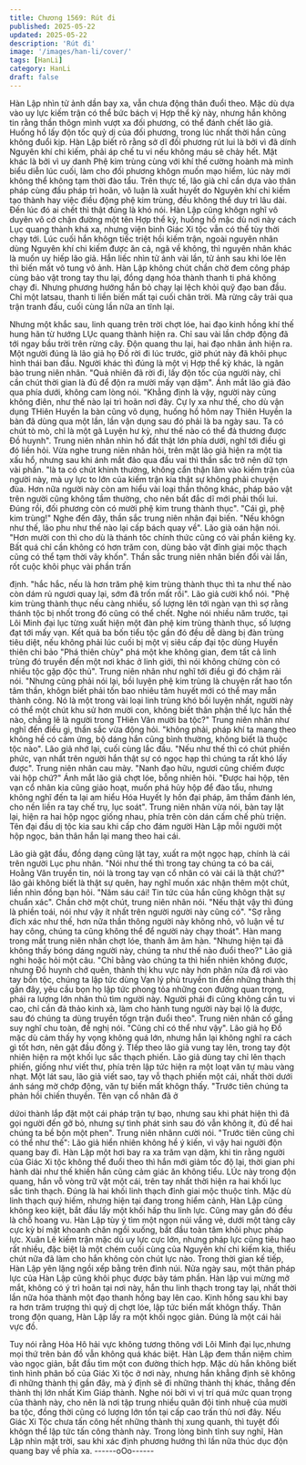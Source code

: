 ```yaml
---
title: Chương 1569: Rút đi
published: 2025-05-22
updated: 2025-05-22
description: 'Rút đi'
image: '/images/han-li/cover/'
tags: [HanLi]
category: HanLi
draft: false
---
```


Hàn Lập nhìn tử ảnh dần bay xa, vẫn chưa động thân đuổi theo.
Mặc dù dựa vào uy lực kiếm trận có thể bức bách vị Hợp thể kỳ
này, nhưng hắn không tin rằng thần thôgn mình vượt xa đối
phương, có thể đánh chết lão giả. Huống hồ lấy độn tốc quỷ dị
của đối phương, trong lúc nhất thời hắn cũng không đuổi kịp.
Hàn Lập biết rõ rằng sở dĩ đối phương rút lui là bởi vì đã dính
Nguyên khí chi kiếm, phải áp chế tu vi nếu không máu sẽ chảy
hết. Mặt khác là bởi vì uy danh Phệ kim trùng cùng với khí thế
cường hoành mà mình biểu diễn lúc cuối, làm cho đối phương
khôgn muốn mạo hiểm, lúc này mới không thể không tạm thời
đào tẩu.
Trên thực tế, lão già chỉ cần dựa vào thân pháp cùng đấu pháp trì
hoãn, vô luận là xuất huyết do Nguyên khí chi kiếm tạo thành hay
việc điều động phệ kim trùng, đều không thể duy trì lâu dài.
Đến lúc đó ai chết thì thật đúng là khó nói. Hàn Lập cũng khôgn
nghĩ vô duyên vô cớ chặn đường một tên Hợp thể kỳ, huống hồ
mặc dù nơi này cách Lục quang thành khá xa, nhưng viện binh
Giác Xi tộc vẫn có thể tùy thời chạy tới.
Lúc cuối hắn khôgn tiếc triệt hồi kiếm trận, ngoài nguyên nhân
dùng Nguyên khí chi kiếm được ăn cả, ngã về không, thì nguyên
nhân khác là muốn uy hiếp lão giả. Hắn liếc nhìn tử ảnh vài lần,
tử ảnh sau khi lóe lên thì biến mất vô tung vô ảnh.
Hàn Lập không chút chần chờ đem công pháp cùng bảo vật trong
tay thu lại, đồng dạng hóa thành thanh ti phá không chạy đi.
Nhưng phương hướng hắn bỏ chạy lại lệch khỏi quỹ đạo ban
đầu. Chỉ một latsau, thanh ti liền biến mất tại cuối chân trời. Mà
rừng cây trải qua trận tranh đấu, cuối cùng lần nữa an tĩnh lại.

Nhưng một khắc sau, linh quang trên trời chợt lóe, hai đạo kinh
hồng khí thế hung hãn từ hướng LỤc quang thành hiện ra.
Chỉ sau vài lần chớp động đã tới ngay bầu trời trên rừng cây.
Độn quang thu lại, hai đạo nhân ảnh hiện ra.
Một người đúng là lão giả họ Đồ rời đi lúc trước, giờ phút này đã
khôi phục hình thái ban đầu. Người khác thì đúng là một vị Hợp
thể kỳ khác, là ngân bào trung niên nhân.
"Quả nhiên đã rời đi, lấy độn tốc của người này, chỉ cần chút thời
gian là đủ để độn ra mười mấy vạn dặm". Ánh mắt lão giả đảo
qua phía dưới, không cam lòng nói.
"Khẳng định là vậy, người này cũng không điên, như thế nào lại trì
hoãn nơi đây. Cự ly xa như thế, cho dù vận dụng THiên Huyền la
bàn cũng vô dụng, huống hồ hôm nay Thiên Huyền la bàn đã
dùng qua một lần, lần vận dụng sau đó phải là ba ngày sau. Ta có
chút tò mò, chỉ là một gã Luyện hư kỳ, như thế nào có thể đả
thương được Đồ huynh". Trung niên nhân nhìn hố đất thật lớn
phía dưới, nghĩ tới điều gì đó liền hỏi.
Vừa nghe trung niên nhân hỏi, trên mặt lão giả hiện ra một tia xấu
hổ, nhưng sau khi ánh mắt đảo qua đầu vai thì thần sắc trở nên
dữ tợn vài phần.
"là ta có chút khinh thường, không cẩn thận lâm vào kiếm trận của
người này, mà uy lực to lớn của kiếm trận kia thật sự không phải
chuyện đùa. Hơn nữa người này còn am hiểu vài loại thần thông
khác, pháp bảo vật trên người cũng không tầm thường, cho nên
bất đắc dĩ mới phải thối lui. Đúng rồi, đối phương còn có mười phệ
kim trung thành thục". "Cái gì, phệ kim trùng!" Nghe đến đây, thần
sắc trung niên nhân đại biến. "Nếu khôgn như thế, lão phu như
thế nào lại cấp bách quay về". Lão già oán hận nói.
"Hơn mười con thì cho dù là thánh tôc chính thức cũng có vài
phần kiêng kỵ. Bất quá chỉ cần không có hơn trăm con, dùng bảo
vật đỉnh giai mộc thạch cũng có thể tạm thời vây khốn". Thần sắc
trung niên nhân biến đổi vài lần, rốt cuộc khôi phục vài phần trấn

định.
"hắc hắc, nếu là hơn trăm phệ kim trùng thành thục thì ta như thế
nào còn dám rủ ngươi quay lại, sớm đã trốn mất rồi". Lão giả cười
khổ nói.
"Phệ kim trùng thành thục nếu càng nhiều, số lượng lên tới ngàn
vạn thì sợ rằng thánh tộc bị nhốt trong đó cũng có thể chết. Nghe
nói nhiều năm trước, tại Lôi Minh đại lục từng xuất hiện một đàn
phệ kim trùng thành thục, số lượng đạt tới mấy vạn.
Kết quả ba bốn tiểu tộc gần đó đều dễ dàng bị đàn trùng tiêu diệt,
nếu không phải lúc cuối bị một vị siêu cấp đại tộc dùng Huyền
thiên chi bảo "Phá thiên chùy" phá một khe không gian, đem tất
cả linh trùng đó truyền đến một nơi khác ở linh giới, thì nói không
chừng còn có nhiều tộc gặp độc thủ". Trung niên nhân như nghĩ
tới điều gì đó chậm rãi nói.
"Nhưng cũng phải nói lại, bồi luyện phệ kim trùng là chuyện rất
hao tổn tâm thần, khôgn biết phải tốn bao nhiêu tâm huyết mới có
thể may mắn thành công. Nó là một trong vài loại linh trùng khó
bồi luyện nhất, người này có thể một chút khu sử hơn mười con,
không biết thân phận thế lực hắn thế nào, chẳng lẽ là người trong
THiên Vân mười ba tộc?" Trung niên nhân như nghĩ đến điều gì,
thần sắc vừa động hỏi. "không phải, pháp khí ta mang theo không
hề có cảm ứng, bộ dáng hắn cũng bình thường, không biết là
thuộc tộc nào". Lão giả nhớ lại, cuối cùng lắc đầu. "Nếu như thế
thì có chút phiền phức, vạn nhất trên người hắn thật sự có ngọc
hạp thì chúng ta rất khó lấy được". Trung niên nhân cau mày.
"Nanh đạo hữu, ngươi cũng chiếm được vài hộp chứ?" Ánh mắt
lão giả chợt lóe, bỗng nhiên hỏi.
"Được hai hộp, tên vạn cổ nhân kia cũng giảo hoạt, muốn phá hủy
hộp để đào tẩu, nhưng không nghĩ đến ta lại am hiểu Hóa Huyết
ly hồn đại pháp, âm thầm đánh lén, cho nền liền ra tay chế trụ, lục
soát". Trung niên nhân vừa nói, bàn tay lật lại, hiện ra hai hộp
ngọc giống nhau, phía trên còn dán cấm chế phù triện.
Tên đại đầu dị tộc kia sau khi cấp cho đám người Hàn Lập mỗi
người một hộp ngọc, bản thân hắn lại mang theo hai cái.

Lão già gật đầu, đồng dạng cũng lật tay, xuất ra một ngọc hạp,
chính là cái trên người Lục phu nhân.
"Nói như thế thì trong tay chúng ta có ba cái, Hoằng Văn truyền
tin, nói là trong tay vạn cổ nhân có vài cái là thật chứ?" lão gải
không biết là thật sự quên, hay nghĩ muốn xác nhận thêm một
chút, liền nhìn đồng bạn hỏi. "Năm sáu cái! Tin tức của hắn cũng
khôgn thật sự chuẩn xác". Chần chờ một chút, trung niên nhân
nói. "Nếu thật vậy thì đúng là phiền toái, nói như vậy ít nhất trên
người người này cũng có".
"Sợ rằng đích xác như thế, hơn nữa thần thông người này không
nhỏ, vô luận về tư hay công, chúng ta cũng không thể để người
này chạy thoát". Hàn mang trong mắt trung niên nhân chợt lóe,
thanh âm âm hàn.
"Nhưng hiện tại đã không thấy bóng dáng người này, chúng ta
như thế nào đuổi theo?" Lão giả nghi hoặc hỏi một câu.
"Chỉ bằng vào chúng ta thì hiển nhiên không được, nhưng Đồ
huynh chớ quên, thành thị khu vực này hơn phân nửa đã rơi vào
tay bổn tộc, chúng ta lập tức dùng Vạn lý phù truyền tin đến
những thành thị gần đây, yêu cầu bọn họ lập tức phong tỏa những
con đường quan trọng, phái ra lượng lớn nhân thủ tìm người này.
Người phái đi cũng không cần tu vi cao, chỉ cần đả thảo kinh xà,
làm cho hành tung người này bại lộ là được, sau đó chúng ta
dùng truyền tốgn trận đuổi theo". Trung niên nhân cố gắng suy
nghĩ chu toàn, đề nghị nói. "Cũng chỉ có thể như vậy". Lão giả họ
Đồ mặc dù cảm thấy hy vọng không quá lớn, nhưng hắn lại không
nghĩ ra cách gì tốt hơn, nên gật đầu đồng ý. TIếp theo lão giả
vung tay lên, trong tay đột nhiên hiện ra một khối lục sắc thạch
phiến.
Lão giả dùng tay chỉ lên thạch phiến, giống như viết thư, phía trên
lập tức hiện ra một loạt văn tự màu vàng nhạt. Một lát sau, lão giả
viết sao, tay vỗ thạch phiến một cái, nhất thời dưới ánh sáng mờ
chớp động, văn tự biến mất khôgn thấy.
"Trước tiên chúng ta phản hồi chiến thuyền. Tên vạn cổ nhân đã ở

dứoi thành lắp đặt một cái pháp trận tự bạo, nhưng sau khi phát
hiện thì đã gọi người đến gỡ bỏ, nhưng sự tình phát sinh sau đó
vẫn không ít, đủ để hai chúng ta bề bộn một phen". Trung niên
nhânn cười nói. "Trước tiên cũng chỉ có thể như thế": Lão giả hiển
nhiên không hề ý kiến, vì vậy hai người độn quang bay đi.
Hàn Lập một hơi bay ra xa trăm vạn dặm, khi tin rằng người của
Giác Xi tộc không thể đuổi theo thì hắn mới giảm tốc độ lại, thời
gian phi hành dài như thế khiến hắn cũng cảm giác ăn không tiểu.
LÚc này trong độn quang, hắn vỗ vòng trữ vật một cái, trên tay
nhất thời hiện ra hai khối lục sắc tinh thạch.
Đúng là hai khối linh thạch đỉnh giai mộc thuộc tính.
Mặc dù linh thạch quý hiếm, nhưng hiện tại đang trong hiểm cảnh,
Hàn Lập cũng không keo kiệt, bắt đầu lấy một khối hấp thu linh
lực.
Cũng may gần đó đều là chỗ hoang vu. Hàn Lập tùy ý tìm một
ngọn núi vắng vẻ, dưới một tàng cây cực kỳ bí mật khoanh chân
ngồi xuống, bắt đầu toàn tâm khôi phục pháp lực. Xuân Lê kiếm
trận mặc dù uy lực cực lớn, nhưng pháp lực cũng tiêu hao rất
nhiều, đặc biệt là một chém cuối cùng của Nguyên khí chi kiếm
kia, thiếu chút nữa đã làm cho hắn không còn chút lực nào. Trong
thời gian kế tiếp, Hàn Lập yên lặng ngồi xếp bằng trên đỉnh núi.
Nửa ngày sau, một thân pháp lực của Hàn Lập cũng khôi phục
được bảy tám phần.
Hàn lập vui mừng mở mắt, không có ý trì hoãn tại nơi này, hắn
thu linh thạch trong tay lại, nhất thời lần nữa hóa thành một đạo
thanh hồng bay lên cao.
Kinh hồng sau khi bay ra hơn trăm trượng thì quỷ dị chợt lóe, lập
tức biến mất khôgn thấy.
Thân trong độn quang, Hàn Lập lấy ra một khối ngọc giản.
Đúng là một cái hải vực đồ.

Tuy nói rằng Hỏa Hô hải vực không tương thông với Lôi Minh đại
lục,nhưng mọi thứ trên bản đồ vẫn không quá khác biệt. Hàn Lập
đem thần niệm chìm vào ngọc giản, bắt đầu tìm một con đường
thích hợp.
Mặc dù hắn không biết tình hình phân bố của Giác Xi tộc ở nơi
này, nhưng hắn khẳng định sẽ không đi những thành thị gần đây,
mà ý định sẽ đi những thành thị khác, thẳng đến thành thị lớn
nhất Kim Giáp thành.
Nghe nói bởi vì vị trí quá mức quan trọng của thành này, cho nên
là nơi tập trung nhiều quân đội tinh nhuệ của mười ba tộc, đồng
thời cũng có lượng lớn tồn tại cấp cao trấn thủ nơi đây.
Nếu Giác Xi Tộc chưa tấn công hết những thành thị xung quanh,
thì tuyệt đối khôgn thể lập tức tấn công thành này.
Trong lòng bình tĩnh suy nghĩ, Hàn Lập nhìn mặt trời, sau khi xác
định phương hướng thì lần nữa thúc dục độn quang bay về phía
xa.
------oOo------
